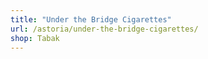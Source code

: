 ```yaml
---
title: "Under the Bridge Cigarettes"
url: /astoria/under-the-bridge-cigarettes/
shop: Tabak
---
```

